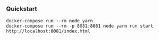 ### Quickstart
```
docker-compose run --rm node yarn 
docker-compose run --rm -p 8081:8081 node yarn run start
http://localhost:8081/index.html
```
